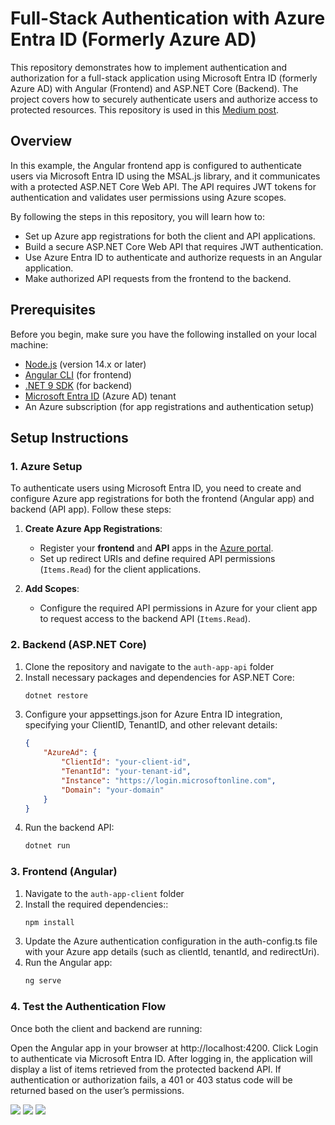 # Full-Stack Authentication with Azure Entra ID (Formerly Azure AD)

This repository demonstrates how to implement authentication and authorization for a full-stack application using Microsoft Entra ID (formerly Azure AD) with Angular (Frontend) and ASP.NET Core (Backend). The project covers how to securely authenticate users and authorize access to protected resources.
This repository is used in this [Medium post](https://nodejs.org/).

## Overview

In this example, the Angular frontend app is configured to authenticate users via Microsoft Entra ID using the MSAL.js library, and it communicates with a protected ASP.NET Core Web API. The API requires JWT tokens for authentication and validates user permissions using Azure scopes.

By following the steps in this repository, you will learn how to:

- Set up Azure app registrations for both the client and API applications.
- Build a secure ASP.NET Core Web API that requires JWT authentication.
- Use Azure Entra ID to authenticate and authorize requests in an Angular application.
- Make authorized API requests from the frontend to the backend.

## Prerequisites

Before you begin, make sure you have the following installed on your local machine:

- [Node.js](https://nodejs.org/) (version 14.x or later)
- [Angular CLI](https://angular.io/cli) (for frontend)
- [.NET 9 SDK](https://dotnet.microsoft.com/download) (for backend)
- [Microsoft Entra ID](https://learn.microsoft.com/en-us/azure/active-directory/) (Azure AD) tenant
- An Azure subscription (for app registrations and authentication setup)


## Setup Instructions

### 1. Azure Setup

To authenticate users using Microsoft Entra ID, you need to create and configure Azure app registrations for both the frontend (Angular app) and backend (API app). Follow these steps:

1. **Create Azure App Registrations**:
   - Register your **frontend** and **API** apps in the [Azure portal](https://portal.azure.com).
   - Set up redirect URIs and define required API permissions (`Items.Read`) for the client applications.

2. **Add Scopes**:
   - Configure the required API permissions in Azure for your client app to request access to the backend API (`Items.Read`).

### 2. Backend (ASP.NET Core)

1. Clone the repository and navigate to the `auth-app-api` folder
2. Install necessary packages and dependencies for ASP.NET Core:
   ```bash
   dotnet restore
3. Configure your appsettings.json for Azure Entra ID integration, specifying your ClientID, TenantID, and other relevant details:
    ```json
    {
        "AzureAd": {
            "ClientId": "your-client-id",
            "TenantId": "your-tenant-id",
            "Instance": "https://login.microsoftonline.com",
            "Domain": "your-domain"
        }
    }
2. Run the backend API:
   ```bash
   dotnet run

### 3. Frontend (Angular)
1. Navigate to the `auth-app-client` folder
2. Install the required dependencies::
   ```bash
   npm install
3. Update the Azure authentication configuration in the auth-config.ts file with your Azure app details (such as clientId, tenantId, and redirectUri).
4. Run the Angular app:
    ```bash
    ng serve


### 4. Test the Authentication Flow
Once both the client and backend are running:

Open the Angular app in your browser at http://localhost:4200.
Click Login to authenticate via Microsoft Entra ID. After logging in, the application will display a list of items retrieved from the protected backend API.
If authentication or authorization fails, a 401 or 403 status code will be returned based on the user’s permissions.

![](./images/login.png)
![](./images/login2.png)
![](./images/login3.png)